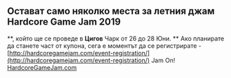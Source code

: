 ## Остават само няколко места за летния джам Hardcore Game Jam 2019
**, който ще се проведе в ****Цигов**** Чарк от 26 до 28 Юни. **
Ако планирате да станете част от купона, сега е моментът да се регистрирате - [http://hardcoregamejam.com/event-registration/](http://hardcoregamejam.com/event-registration/)
Jam On!
[HardcoreGameJam.com](https://HardcoreGameJam.com)
